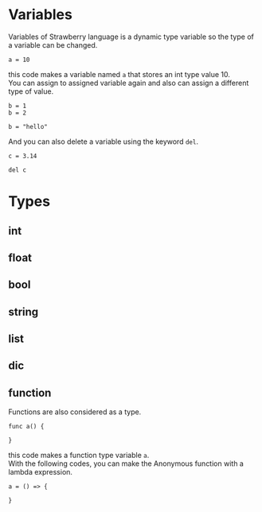 # Variables

Variables of Strawberry language is a dynamic type variable so the type of a variable can be changed.

```
a = 10
```
this code makes a variable named `a` that stores an int type value 10.   
You can assign to assigned variable again and also can assign a different type of value.
```
b = 1
b = 2

b = "hello"
```

And you can also delete a variable using the keyword `del`.
```
c = 3.14

del c
```

# Types

## int


## float


## bool


## string


## list


## dic


## function
Functions are also considered as a type.

```
func a() {

}
```
this code makes a function type variable `a`.   
With the following codes, you can make the Anonymous function with a lambda expression.
```
a = () => {

}
```